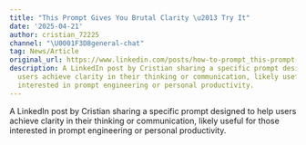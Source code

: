 ```yaml
---
title: "This Prompt Gives You Brutal Clarity \u2013 Try It"
date: '2025-04-21'
author: cristian_72225
channel: "\U0001F3D8general-chat"
tag: News/Article
original_url: https://www.linkedin.com/posts/how-to-prompt_this-prompt-gives-you-brutal-clarity-try-activity-7319989528037871616-UaGv?utm_source=social_share_send&utm_medium=member_desktop_web&rcm=ACoAAA2IwqcBNVuKqZo2lwc26TB685O7Q9EOCss
description: A LinkedIn post by Cristian sharing a specific prompt designed to help
  users achieve clarity in their thinking or communication, likely useful for those
  interested in prompt engineering or personal productivity.
---
```


A LinkedIn post by Cristian sharing a specific prompt designed to help users achieve clarity in their thinking or communication, likely useful for those interested in prompt engineering or personal productivity.